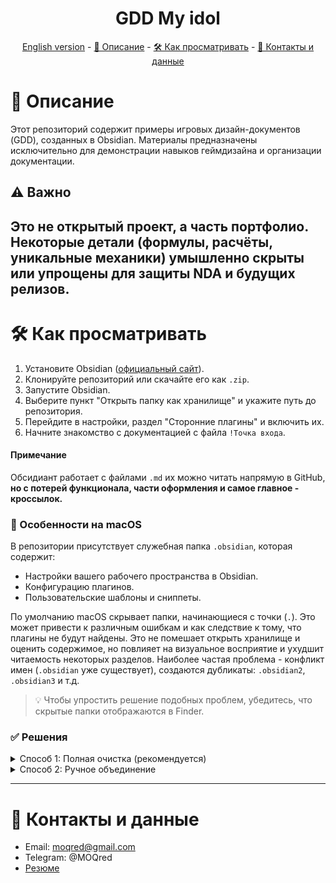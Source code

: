<h1 align="center">GDD My idol</h1>
<p align="center"><a href="README_en.md">English version</a> - <a href="#-описание">📖 Описание</a> - <a href="#-как-просматривать">🛠 Как просматривать</a> - <a href="#-контакты-и-данные">📧 Контакты и данные</a></p>

# 📖 Описание
Этот репозиторий содержит примеры игровых дизайн-документов (GDD), созданных в Obsidian. Материалы предназначены исключительно для демонстрации навыков геймдизайна и организации документации.
## ⚠ Важно
Это не открытый проект, а часть портфолио. Некоторые детали (формулы, расчёты, уникальные механики) умышленно скрыты или упрощены для защиты NDA и будущих релизов.
---

# 🛠 Как просматривать

1.  Установите Obsidian (<a href="https://obsidian.md/">официальный сайт</a>).
2.  Клонируйте репозиторий или скачайте его как `.zip`.
3.  Запустите Obsidian.
4.  Выберите пункт "Открыть папку как хранилище" и укажите путь до репозитория.
5.  Перейдите в настройки, раздел "Сторонние плагины" и включить их.
6.  Начните знакомство с документацией с файла `!Точка входа`.
#### Примечание
Обсидиант работает с файлами `.md` их можно читать напрямую в GitHub, **но с потерей функционала, части оформления и самое главное - кроссылок.**

### 🔧 Особенности на macOS
В репозитории присутствует служебная папка `.obsidian`, которая содержит:
*   Настройки вашего рабочего пространства в Obsidian.
*   Конфигурацию плагинов.
*   Пользовательские шаблоны и сниппеты.

По умолчанию macOS скрывает папки, начинающиеся с точки (`.`). Это может привести к различным ошибкам и как следствие к тому, что плагины не будут найдены. Это не помешает открыть хранилище и оценить содержимое, но повлияет на визуальное восприятие и ухудшит читаемость некоторых разделов. Наиболее частая проблема - конфликт имен (`.obsidian` уже существует), создаются дубликаты: `.obsidian2`, `.obsidian3` и т.д.
> 💡 Чтобы упростить решение подобных проблем, убедитесь, что скрытые папки отображаются в Finder.


### ✅ Решения
<details>
  
<summary>Способ 1: Полная очистка (рекомендуется)</summary>

1.  Удалите всю папку хранилища (где возникли дубли).
2.  Клонируйте репозиторий заново.
3.  Только после этого откройте папку в Obsidian.

</details>

<details>
  
<summary>Способ 2: Ручное объединение</summary>

1.  Закройте Obsidian.
2.  Удалите локальную папку `.obsidian`.
3.  Переименуйте `.obsidian2` в `.obsidian`.
4.  Откройте хранилище.
   
</details>

---

# 📧 Контакты и данные
*  Email: moqred@gmail.com
*  Telegram: @MOQred
*  [Резюме](https://disk.yandex.ru/d/vWeFtHvo0KuRvg)
